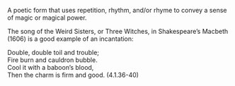 A poetic form that uses repetition, rhythm, and/or rhyme to convey a sense of magic or magical power.

The song of the Weird Sisters, or Three Witches, in Shakespeare’s Macbeth (1606) is a good example of an incantation:

Double, double toil and trouble;  
Fire burn and cauldron bubble.  
Cool it with a baboon’s blood,  
Then the charm is firm and good. (4.1.36-40)